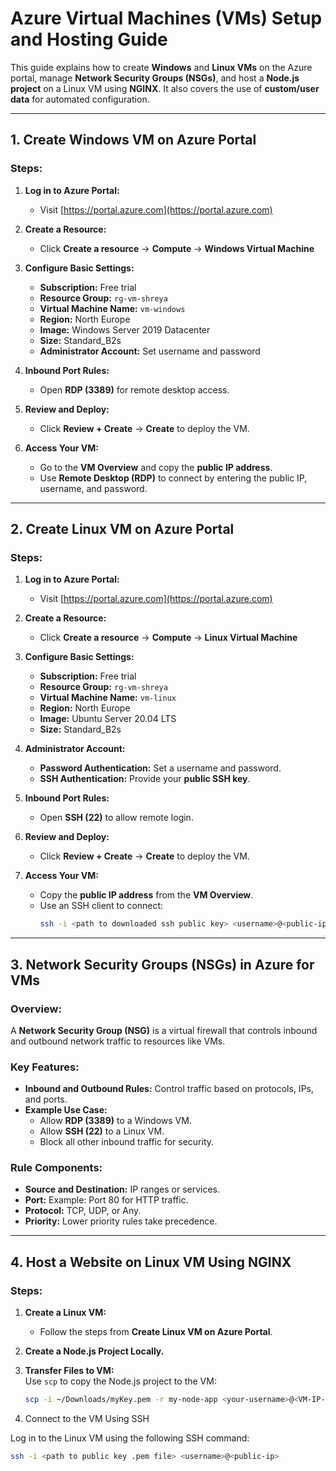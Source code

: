 # Azure Virtual Machines (VMs) Setup and Hosting Guide

This guide explains how to create **Windows** and **Linux VMs** on the Azure portal, manage **Network Security Groups (NSGs)**, and host a **Node.js project** on a Linux VM using **NGINX**. It also covers the use of **custom/user data** for automated configuration.

---

## 1. Create Windows VM on Azure Portal

### Steps:
1. **Log in to Azure Portal:**  
   - Visit [https://portal.azure.com](https://portal.azure.com)

2. **Create a Resource:**  
   - Click **Create a resource** → **Compute** → **Windows Virtual Machine**

3. **Configure Basic Settings:**
   - **Subscription:** Free trial  
   - **Resource Group:** `rg-vm-shreya`  
   - **Virtual Machine Name:** `vm-windows`  
   - **Region:** North Europe  
   - **Image:** Windows Server 2019 Datacenter  
   - **Size:** Standard_B2s  
   - **Administrator Account:** Set username and password  

4. **Inbound Port Rules:**  
   - Open **RDP (3389)** for remote desktop access.

5. **Review and Deploy:**  
   - Click **Review + Create** → **Create** to deploy the VM.

6. **Access Your VM:**  
   - Go to the **VM Overview** and copy the **public IP address**.  
   - Use **Remote Desktop (RDP)** to connect by entering the public IP, username, and password.

---

## 2. Create Linux VM on Azure Portal

### Steps:
1. **Log in to Azure Portal:**  
   - Visit [https://portal.azure.com](https://portal.azure.com)

2. **Create a Resource:**  
   - Click **Create a resource** → **Compute** → **Linux Virtual Machine**

3. **Configure Basic Settings:**
   - **Subscription:** Free trial  
   - **Resource Group:** `rg-vm-shreya`  
   - **Virtual Machine Name:** `vm-linux`  
   - **Region:** North Europe  
   - **Image:** Ubuntu Server 20.04 LTS  
   - **Size:** Standard_B2s  

4. **Administrator Account:**  
   - **Password Authentication:** Set a username and password.  
   - **SSH Authentication:** Provide your **public SSH key**.

5. **Inbound Port Rules:**  
   - Open **SSH (22)** to allow remote login.

6. **Review and Deploy:**  
   - Click **Review + Create** → **Create** to deploy the VM.

7. **Access Your VM:**  
   - Copy the **public IP address** from the **VM Overview**.  
   - Use an SSH client to connect:
     ```bash
     ssh -i <path to downloaded ssh public key> <username>@<public-ip>
     ```

---

## 3. Network Security Groups (NSGs) in Azure for VMs

### Overview:
A **Network Security Group (NSG)** is a virtual firewall that controls inbound and outbound network traffic to resources like VMs.

### Key Features:
- **Inbound and Outbound Rules:** Control traffic based on protocols, IPs, and ports.
- **Example Use Case:**  
  - Allow **RDP (3389)** to a Windows VM.  
  - Allow **SSH (22)** to a Linux VM.  
  - Block all other inbound traffic for security.

### Rule Components:
- **Source and Destination:** IP ranges or services.
- **Port:** Example: Port 80 for HTTP traffic.
- **Protocol:** TCP, UDP, or Any.
- **Priority:** Lower priority rules take precedence.

---

## 4. Host a Website on Linux VM Using NGINX

### Steps:
1. **Create a Linux VM:**  
   - Follow the steps from **Create Linux VM on Azure Portal**.

2. **Create a Node.js Project Locally.**

3. **Transfer Files to VM:**  
   Use `scp` to copy the Node.js project to the VM:
   ```bash
   scp -i ~/Downloads/myKey.pem -r my-node-app <your-username>@<VM-IP-Address>:/home/<your-username>/

 4. Connect to the VM Using SSH

Log in to the Linux VM using the following SSH command:

```bash
ssh -i <path to public key .pem file> <username>@<public-ip>




